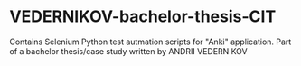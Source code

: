 # VEDERNIKOV-bachelor-thesis-CIT
Contains Selenium Python test autmation scripts for "Anki" application. Part of a bachelor thesis/case study written by ANDRII VEDERNIKOV
